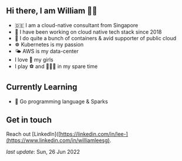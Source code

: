 <!--
**Lee-William/Lee-William** is a ✨ _special_ ✨ repository because its `README.md` (this file) appears on your GitHub profile.

Here are some ideas to get you started:

- 🔭 I’m currently working on ...
- 🌱 I’m currently learning ...
- 👯 I’m looking to collaborate on ...
- 🤔 I’m looking for help with ...
- 💬 Ask me about ...
- 📫 How to reach me: ...
- 😄 Pronouns: ...
- ⚡ Fun fact: ...
-->

## Hi there, I am William 👋🏼

- 🇩🇪 I am a cloud-native consultant from Singapore
- 🔷 I have been working on cloud native tech stack since 2018
- 🐳 I do quite a bunch of containers & avid supporter of public cloud
- ☸️ Kubernetes is my passion
- 🌤 AWS is my data-center
- I love 💞 my girls
- I play ⚽️ and 🏃🏻‍♂️ in my spare time

## Currently Learning

- 🦀 Go programming language & Sparks


## Get in touch

Reach out [LinkedIn]([https://linkedin.com/in/lee-](https://www.linkedin.com/in/williamleesg).

_last update_: Sun, 26 Jun 2022
